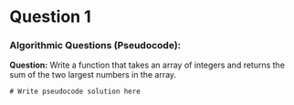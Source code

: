 # Question 1
### Algorithmic Questions (Pseudocode):

**Question:** Write a function that takes an array of integers and returns the sum of the two largest numbers in the array.
```
# Write pseudocode solution here
```